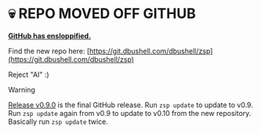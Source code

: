 # 💀 REPO MOVED OFF GITHUB

[**GitHub has ensloppified.**](https://dbushell.com/2025/08/11/github-ensloppification/)

Find the new repo here: [https://git.dbushell.com/dbushell/zsp](https://git.dbushell.com/dbushell/zsp)

Reject "AI" :)

> [!WARNING]
> [Release v0.9.0](https://github.com/dbushell/zsp/releases/tag/v0.9.0) is the final GitHub release. Run `zsp update` to update to v0.9. Run `zsp update` again from v0.9 to update to v0.10 from the new repository. Basically run `zsp update` twice.


